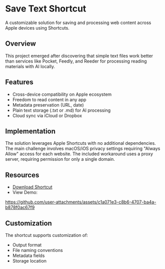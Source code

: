 # Save Text Shortcut

A customizable solution for saving and processing web content across Apple devices using Shortcuts.

## Overview

This project emerged after discovering that simple text files work better than services like Pocket, Feedly, and Reeder for processing reading materials with AI locally.

## Features

* Cross-device compatibility on Apple ecosystem
* Freedom to read content in any app
* Metadata preservation (URL, date)
* Plain text storage (.txt or .md) for AI processing
* Cloud sync via iCloud or Dropbox

## Implementation

The solution leverages Apple Shortcuts with no additional dependencies. The main challenge involves macOS/iOS privacy settings requiring "Always Allow" access for each website. The included workaround uses a proxy server, requiring permission for only a single domain.

## Resources

* [Download Shortcut](https://www.icloud.com/shortcuts/4ff54b747fe847ed95d1613f470a8c83)
* View Demo:

https://github.com/user-attachments/assets/c1a071e3-c8b6-4707-ba4a-b878f0ac67f9

## Customization

The shortcut supports customization of:
* Output format
* File naming conventions
* Metadata fields
* Storage location